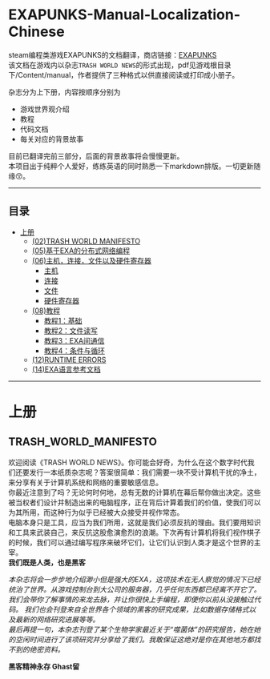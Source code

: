 EXAPUNKS-Manual-Localization-Chinese
====================================
steam编程类游戏EXAPUNKS的文档翻译，商店链接：[EXAPUNKS](https://store.steampowered.com/app/716490/ "EXAPUNKS")  
该文档在游戏内以杂志`TRASH WORLD NEWS`的形式出现，pdf见游戏根目录下/Content/manual，作者提供了三种格式以供直接阅读或打印成小册子。

杂志分为上下册，内容按顺序分别为  
* 游戏世界观介绍
* 教程
* 代码文档
* 每关对应的背景故事

目前已翻译完前三部分，后面的背景故事将会慢慢更新。  
本项目出于纯粹个人爱好，练练英语的同时熟悉一下markdown排版。一切更新随缘:kissing_closed_eyes:。
****
## 目录
* [上册](#上册)
	* [(02)TRASH WORLD MANIFESTO](#TRASH_WORLD_MANIFESTO)
	* [(05)基于EXA的分布式网络编程](#基于EXA的分布式网络编程)
	* [(06)主机，连接，文件以及硬件寄存器](#主机，连接，文件以及硬件寄存器)
		* [主机](#主机)
		* [连接](#连接)
		* [文件](#文件)
		* [硬件寄存器](#硬件寄存器)
	* [(08)教程](#教程)
		* [教程1：基础](#教程1：基础)
		* [教程2：文件读写](#教程2：文件读写)
		* [教程3：EXA间通信](#教程3：EXA间通信)
		* [教程4：条件与循环](#教程4：条件与循环)
	* [(12)RUNTIME ERRORS](#RUNTIME_ERRORS)
	* [(14)EXA语言参考文档](#EXA语言参考文档)
****
# 上册
## TRASH_WORLD_MANIFESTO
欢迎阅读《TRASH WORLD NEWS》。你可能会好奇，为什么在这个数字时代我们还要发行一本纸质杂志呢？答案很简单：我们需要一块不受计算机干扰的净土，来分享有关于计算机系统和网络的重要敏感信息。  
你最近注意到了吗？无论何时何地，总有无数的计算机在幕后帮你做出决定。这些被当权者们设计并制造出来的电脑程序，正在背后计算着我们的价值，使我们可以为其所用，而这种行为似乎已经被大众接受并视作常态。  
电脑本身只是工具，应当为我们所用，这就是我们必须反抗的理由。我们要用知识和工具来武装自己，来反抗这股愈演愈烈的浪潮。下次再有计算机将我们视作棋子的时候，我们可以通过编写程序来破坏它们，让它们认识到人类才是这个世界的主宰。  
**我们既是人类，也是黑客**

*本杂志将会一步步地介绍渺小但是强大的EXA，这项技术在无人察觉的情况下已经统治了世界。从游戏控制台到大公司的服务器，几乎任何东西都已经离不开它了。*  
*我们会带你了解事情的来龙去脉，并让你很快上手编程，即便你以前从没接触过代码。*
*我们也会刊登来自全世界各个领域的黑客的研究成果，比如数据存储格式以及最新的网络研究进展等等。*  
*最后再提一句，本杂志刊登了某个生物学家最近关于“噬菌体”的研究报告，她在她的空闲时间进行了该项研究并分享给了我们。我敢保证这绝对是你在其他地方都找不到的绝密资料。*
 
**黑客精神永存 Ghast留**

